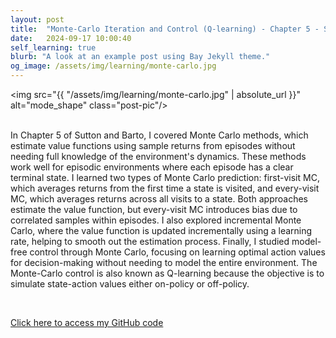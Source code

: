 ```yaml
---
layout: post
title:  "Monte-Carlo Iteration and Control (Q-learning) - Chapter 5 - Sutton and Barto"
date:   2024-09-17 10:00:40
self_learning: true
blurb: "A look at an example post using Bay Jekyll theme."
og_image: /assets/img/learning/monte-carlo.jpg
---
```


<img src="{{ "/assets/img/learning/monte-carlo.jpg" | absolute_url }}" alt="mode_shape" class="post-pic"/>
<br />
<br />

In Chapter 5 of Sutton and Barto, I covered Monte Carlo methods, which estimate value functions using sample returns from episodes without needing full knowledge of the environment's dynamics. These methods work well for episodic environments where each episode has a clear terminal state. I learned two types of Monte Carlo prediction: first-visit MC, which averages returns from the first time a state is visited, and every-visit MC, which averages returns across all visits to a state. Both approaches estimate the value function, but every-visit MC introduces bias due to correlated samples within episodes. I also explored incremental Monte Carlo, where the value function is updated incrementally using a learning rate, helping to smooth out the estimation process. Finally, I studied model-free control through Monte Carlo, focusing on learning optimal action values for decision-making without needing to model the entire environment. The Monte-Carlo control is also known as Q-learning because the objective is to simulate state-action values either on-policy or off-policy.

<br />

[Click here to access my GitHub code](https://github.com/YaroKazakov/RL-phd/blob/main/rl_book/chapter_notes/Chapter5_Monte_Carlo_notes.pdf)

<br />